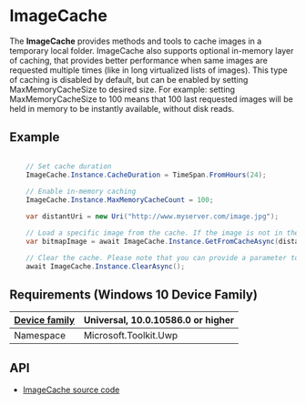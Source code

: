 # ImageCache

The **ImageCache** provides methods and tools to cache images in a temporary local folder. ImageCache also supports optional in-memory layer of caching, that provides better performance when same images are requested multiple times (like in long virtualized lists of images). This type of caching is disabled by default, but can be enabled by setting MaxMemoryCacheSize to desired size. For example: setting MaxMemoryCacheSize to 100 means that 100 last requested images will be held in memory to be instantly available, without disk reads.

## Example

```csharp

	// Set cache duration
	ImageCache.Instance.CacheDuration = TimeSpan.FromHours(24);
	
	// Enable in-memory caching
	ImageCache.Instance.MaxMemoryCacheCount = 100;

	var distantUri = new Uri("http://www.myserver.com/image.jpg");

	// Load a specific image from the cache. If the image is not in the cache, ImageCache will try to download and store it
	var bitmapImage = await ImageCache.Instance.GetFromCacheAsync(distantUri));

	// Clear the cache. Please note that you can provide a parameter to define a timespan from now to select cache entries to delete.
	await ImageCache.Instance.ClearAsync();	

```

## Requirements (Windows 10 Device Family)

| [Device family](http://go.microsoft.com/fwlink/p/?LinkID=526370) | Universal, 10.0.10586.0 or higher |
| --- | --- |
| Namespace | Microsoft.Toolkit.Uwp |


## API

* [ImageCache source code](https://github.com/Microsoft/UWPCommunityToolkit/blob/master/Microsoft.Toolkit.Uwp.UI/ImageCache/ImageCache.cs)


